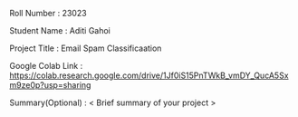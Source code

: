 Roll Number       :   23023

Student Name      :   Aditi Gahoi

Project Title     :   Email Spam Classificaation

Google Colab Link :   https://colab.research.google.com/drive/1Jf0iS15PnTWkB_vmDY_QucA5Sxm9ze0p?usp=sharing

Summary(Optional) :   < Brief summary of your project >
